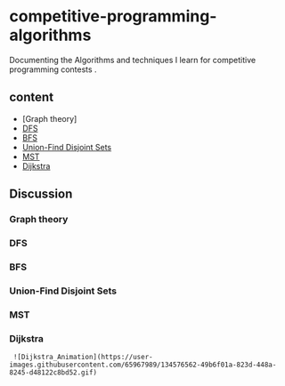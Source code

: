 # competitive-programming-algorithms
Documenting the Algorithms and techniques I learn for competitive programming contests .

## content

 - [Graph theory]
 - [DFS](https://github.com/A-bahaa/competitive-programming-algorithms/blob/main/dfs_bfs.cpp)
 - [BFS](https://github.com/A-bahaa/competitive-programming-algorithms/blob/main/dfs_bfs.cpp)
 - [Union-Find Disjoint Sets](https://github.com/A-bahaa/competitive-programming-algorithms/blob/main/dsu.cpp)
 - [MST](https://github.com/A-bahaa/competitive-programming-algorithms/blob/main/mst.cpp)
 - [Dijkstra](https://github.com/A-bahaa/competitive-programming-algorithms/blob/main/dijkstra.cpp)

## Discussion

 ### Graph theory
 ### DFS
 ### BFS
 ### Union-Find Disjoint Sets
 ### MST
 ### Dijkstra
     ![Dijkstra_Animation](https://user-images.githubusercontent.com/65967989/134576562-49b6f01a-823d-448a-8245-d48122c8bd52.gif)
